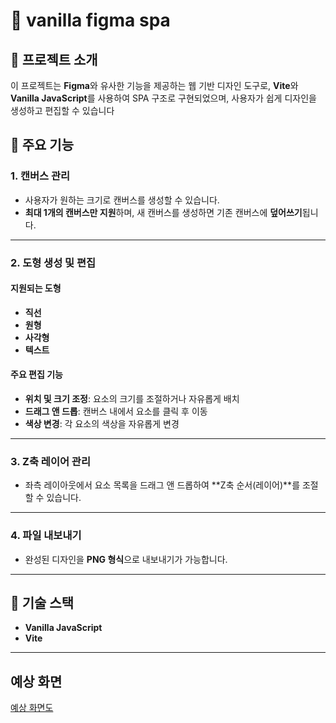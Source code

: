 # 🎨 vanilla figma spa

## 📝 프로젝트 소개

이 프로젝트는 **Figma**와 유사한 기능을 제공하는 웹 기반 디자인 도구로, **Vite**와 **Vanilla JavaScript**를 사용하여 SPA 구조로 구현되었으며, 사용자가 쉽게 디자인을 생성하고 편집할 수 있습니다

## 🚀 주요 기능

### 1. 캔버스 관리

- 사용자가 원하는 크기로 캔버스를 생성할 수 있습니다.
- **최대 1개의 캔버스만 지원**하며, 새 캔버스를 생성하면 기존 캔버스에 **덮어쓰기**됩니다.

---

### 2. 도형 생성 및 편집

#### 지원되는 도형

- **직선**
- **원형**
- **사각형**
- **텍스트**

#### 주요 편집 기능

- **위치 및 크기 조정**: 요소의 크기를 조절하거나 자유롭게 배치
- **드래그 앤 드롭**: 캔버스 내에서 요소를 클릭 후 이동
- **색상 변경**: 각 요소의 색상을 자유롭게 변경

---

### 3. Z축 레이어 관리

- 좌측 레이아웃에서 요소 목록을 드래그 앤 드롭하여 **Z축 순서(레이어)**를 조절 할 수 있습니다.

---

### 4. 파일 내보내기

- 완성된 디자인을 **PNG 형식**으로 내보내기가 가능합니다.

---

## 🌟 기술 스택

- **Vanilla JavaScript**
- **Vite**

---

## 예상 화면

[예상 화면도](https://github.com/lionleeee/vanilla-figma-spa/wiki/%EC%98%88%EC%83%81-%ED%99%94%EB%A9%B4%EB%8F%84)
